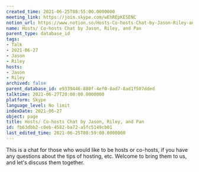```yaml
---
created_time: 2021-06-25T08:55:00.0000000
meeting_link: https://join.skype.com/wEhREpKESENC
notion_url: https://www.notion.so/Hosts-Co-hosts-Chat-by-Jason-Riley-and-Pan-fb63dbb2c0eb4582ba72a5fc5149cb01
name: Hosts/ Co-hosts Chat by Jason, Riley, and Pan
parent_type: database_id
tags:
- Talk
- 2021-06-27
- Jason
- Riley
hosts:
- Jason
- Riley
archived: false
parent_database_id: e9339446-880f-4ef0-8ad7-8ad1f507dded
talktime: 2021-06-27T20:00:00.0000000
platform: Skype
language_level: No limit
indexDate: 2021-06-27
object: page
title: Hosts/ Co-hosts Chat by Jason, Riley, and Pan
id: fb63dbb2-c0eb-4582-ba72-a5fc5149cb01
last_edited_time: 2021-06-25T08:59:00.0000000
---
```


This is a chat for those who would like to be hosts or co-hosts, if you have any questions about the tips of hosting, etc. Welcome to bring them to us, and let's discuss them together.

